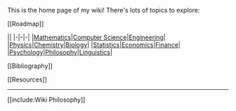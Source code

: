 This is the home page of my wiki! There's lots of topics to explore:

[[Roadmap]]

||
|-|-|-|
|[Mathematics](./Mathematics/Home)|[Computer Science](./Computer-Science/)|[Engineering](./Engineering/)|
|[Physics](./Physics/)|[Chemistry](./Chemistry/)|[Biology](./Biology/)|
|[Statistics](./Statistics/)|[Economics](./Economics/)|[Finance](./Finance/)|
|[Psychology](./Psychology/)|[Philosophy](./Philosophy/)|[Linguistics](./Linguistics)|


[[Bibliography]]

[[Resources]]

---

[[include:Wiki Philosophy]]
